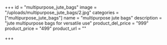 +++
id = "multipurpose_jute_bags"
image = "/uploads/multipurpose_jute_bags/2.jpg"
categories = ["multipurpose_jute_bags"]
name = "multipurpose jute bags"
description = "jute multipurpose bags for versatile use"
product_del_price = "999"
product_price = "499"
product_url = ""

+++